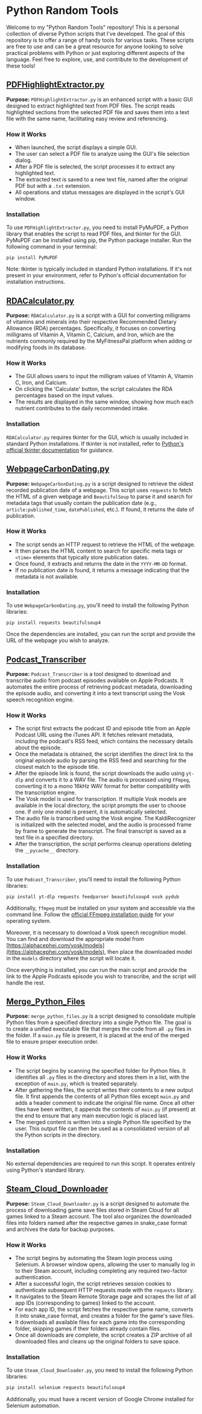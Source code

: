 # Python Random Tools

Welcome to my "Python Random Tools" repository! This is a personal collection of diverse Python scripts that I've developed. The goal of this repository is to offer a range of handy tools for various tasks. These scripts are free to use and can be a great resource for anyone looking to solve practical problems with Python or just exploring different aspects of the language. Feel free to explore, use, and contribute to the development of these tools!

## [PDFHighlightExtractor.py](https://github.com/RiccardoCuccu/py-tools/blob/main/PDF_Highlight_Extractor/PDFHighlightExtractor.py)
**Purpose:** `PDFHighlightExtractor.py` is an enhanced script with a basic GUI designed to extract highlighted text from PDF files. The script reads highlighted sections from the selected PDF file and saves them into a text file with the same name, facilitating easy review and referencing.

### How it Works
- When launched, the script displays a simple GUI.
- The user can select a PDF file to analyze using the GUI's file selection dialog.
- After a PDF file is selected, the script processes it to extract any highlighted text.
- The extracted text is saved to a new text file, named after the original PDF but with a `.txt` extension.
- All operations and status messages are displayed in the script's GUI window.

### Installation
To use `PDFHighlightExtractor.py`, you need to install PyMuPDF, a Python library that enables the script to read PDF files, and tkinter for the GUI. PyMuPDF can be installed using pip, the Python package installer. Run the following command in your terminal:

```
pip install PyMuPDF
```

Note: tkinter is typically included in standard Python installations. If it's not present in your environment, refer to Python's official documentation for installation instructions.

## [RDACalculator.py](https://github.com/RiccardoCuccu/py-tools/blob/main/RDA_Calculator/RDACalculator.py)
**Purpose:** `RDACalculator.py` is a script with a GUI for converting milligrams of vitamins and minerals into their respective Recommended Dietary Allowance (RDA) percentages. Specifically, it focuses on converting milligrams of Vitamin A, Vitamin C, Calcium, and Iron, which are the nutrients commonly required by the MyFitnessPal platform when adding or modifying foods in its database.

### How it Works
- The GUI allows users to input the milligram values of Vitamin A, Vitamin C, Iron, and Calcium.
- On clicking the 'Calculate' button, the script calculates the RDA percentages based on the input values.
- The results are displayed in the same window, showing how much each nutrient contributes to the daily recommended intake.

### Installation
`RDACalculator.py` requires tkinter for the GUI, which is usually included in standard Python installations. If tkinter is not installed, refer to [Python's official tkinter documentation](https://docs.python.org/3/library/tkinter.html) for guidance.

## [WebpageCarbonDating.py](https://github.com/RiccardoCuccu/py-tools/blob/main/Webpage_Carbon_Dating/WebpageCarbonDating.py)
**Purpose:** `WebpageCarbonDating.py` is a script designed to retrieve the oldest recorded publication date of a webpage. This script uses `requests` to fetch the HTML of a given webpage and `BeautifulSoup` to parse it and search for metadata tags that usually contain the publication date (e.g., `article:published_time`, `datePublished`, etc.). If found, it returns the date of publication.

### How it Works
- The script sends an HTTP request to retrieve the HTML of the webpage.
- It then parses the HTML content to search for specific meta tags or `<time>` elements that typically store publication dates.
- Once found, it extracts and returns the date in the `YYYY-MM-DD` format.
- If no publication date is found, it returns a message indicating that the metadata is not available.

### Installation
To use `WebpageCarbonDating.py`, you'll need to install the following Python libraries:

```
pip install requests beautifulsoup4
```

Once the dependencies are installed, you can run the script and provide the URL of the webpage you wish to analyze.

## [Podcast_Transcriber](https://github.com/RiccardoCuccu/py-tools/blob/main/Podcast_Transcriber/main.py)
**Purpose:** `Podcast_Transcriber` is a tool designed to download and transcribe audio from podcast episodes available on Apple Podcasts. It automates the entire process of retrieving podcast metadata, downloading the episode audio, and converting it into a text transcript using the Vosk speech recognition engine.

### How it Works
- The script first extracts the podcast ID and episode title from an Apple Podcast URL using the iTunes API. It fetches relevant metadata, including the podcast's RSS feed, which contains the necessary details about the episode.
- Once the metadata is obtained, the script identifies the direct link to the original episode audio by parsing the RSS feed and searching for the closest match to the episode title.
- After the episode link is found, the script downloads the audio using `yt-dlp` and converts it to a WAV file. The audio is processed using `FFmpeg`, converting it to a mono 16kHz WAV format for better compatibility with the transcription engine.
- The Vosk model is used for transcription. If multiple Vosk models are available in the local directory, the script prompts the user to choose one. If only one model is present, it is automatically selected.
- The audio file is transcribed using the Vosk engine. The KaldiRecognizer is initialized with the selected model, and the audio is processed frame by frame to generate the transcript. The final transcript is saved as a text file in a specified directory.
- After the transcription, the script performs cleanup operations deleting the `__pycache__` directory.

### Installation
To use `Podcast_Transcriber`, you'll need to install the following Python libraries:
```
pip install yt-dlp requests feedparser beautifulsoup4 vosk pydub
```
Additionally, `ffmpeg` must be installed on your system and accessible via the command line. Follow the [official FFmpeg installation guide](https://ffmpeg.org/download.html) for your operating system.

Moreover, it is necessary to download a Vosk speech recognition model. You can find and download the appropriate model from [https://alphacephei.com/vosk/models](https://alphacephei.com/vosk/models), then place the downloaded model in the `models` directory where the script will locate it.

Once everything is installed, you can run the main script and provide the link to the Apple Podcasts episode you wish to transcribe, and the script will handle the rest.

## [Merge_Python_Files](https://github.com/RiccardoCuccu/py-tools/blob/main/Merge_Python_Files/merge_python_files.py)
**Purpose:** `merge_python_files.py` is a script designed to consolidate multiple Python files from a specified directory into a single Python file. The goal is to create a unified executable file that merges the code from all `.py` files in the folder. If a `main.py` file is present, it is placed at the end of the merged file to ensure proper execution order.

### How it Works
- The script begins by scanning the specified folder for Python files. It identifies all `.py` files in the directory and stores them in a list, with the exception of `main.py`, which is treated separately.
- After gathering the files, the script writes their contents to a new output file. It first appends the contents of all Python files except `main.py` and adds a header comment to indicate the original file name. Once all other files have been written, it appends the contents of `main.py` (if present) at the end to ensure that any main execution logic is placed last.
- The merged content is written into a single Python file specified by the user. This output file can then be used as a consolidated version of all the Python scripts in the directory.

### Installation
No external dependencies are required to run this script. It operates entirely using Python's standard library.

## [Steam_Cloud_Downloader](https://github.com/RiccardoCuccu/py-tools/blob/main/Steam_Cloud_Downloader/Steam_Cloud_Downloader.py)
**Purpose:** `Steam_Cloud_Downloader.py` is a script designed to automate the process of downloading game save files stored in Steam Cloud for all games linked to a Steam account. The tool also organizes the downloaded files into folders named after the respective games in snake_case format and archives the data for backup purposes.

### How it Works
- The script begins by automating the Steam login process using Selenium. A browser window opens, allowing the user to manually log in to their Steam account, including completing any required two-factor authentication.
- After a successful login, the script retrieves session cookies to authenticate subsequent HTTP requests made with the `requests` library.
- It navigates to the Steam Remote Storage page and scrapes the list of all app IDs (corresponding to games) linked to the account.
- For each app ID, the script fetches the respective game name, converts it into snake_case format, and creates a folder for the game's save files.
- It downloads all available files for each game into the corresponding folder, skipping games if their folders already contain files.
- Once all downloads are complete, the script creates a ZIP archive of all downloaded files and cleans up the original folders to save space.

### Installation
To use `Steam_Cloud_Downloader.py`, you need to install the following Python libraries:
```bash
pip install selenium requests beautifulsoup4
```

Additionally, you must have a recent version of Google Chrome installed for Selenium automation.
